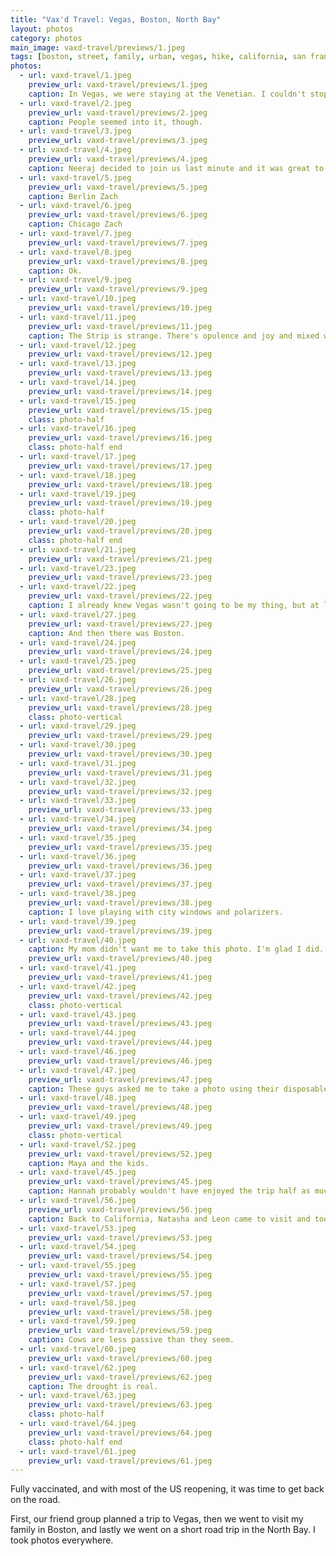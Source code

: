 ```yaml
---
title: "Vax'd Travel: Vegas, Boston, North Bay"
layout: photos
category: photos
main_image: vaxd-travel/previews/1.jpeg
tags: [boston, street, family, urban, vegas, hike, california, san francisco, nature]
photos:
  - url: vaxd-travel/1.jpeg
    preview_url: vaxd-travel/previews/1.jpeg
    caption: In Vegas, we were staying at the Venetian. I couldn't stop thinking about how very artificial and [premium mediocre](https://www.ribbonfarm.com/2017/08/17/the-premium-mediocre-life-of-maya-millennial/) everything around us felt.
  - url: vaxd-travel/2.jpeg
    preview_url: vaxd-travel/previews/2.jpeg
    caption: People seemed into it, though.
  - url: vaxd-travel/3.jpeg
    preview_url: vaxd-travel/previews/3.jpeg
  - url: vaxd-travel/4.jpeg
    preview_url: vaxd-travel/previews/4.jpeg
    caption: Neeraj decided to join us last minute and it was great to reconnect with him before he left SF.
  - url: vaxd-travel/5.jpeg
    preview_url: vaxd-travel/previews/5.jpeg
    caption: Berlin Zach
  - url: vaxd-travel/6.jpeg
    preview_url: vaxd-travel/previews/6.jpeg
    caption: Chicago Zach
  - url: vaxd-travel/7.jpeg
    preview_url: vaxd-travel/previews/7.jpeg
  - url: vaxd-travel/8.jpeg
    preview_url: vaxd-travel/previews/8.jpeg
    caption: Ok.
  - url: vaxd-travel/9.jpeg
    preview_url: vaxd-travel/previews/9.jpeg
  - url: vaxd-travel/10.jpeg
    preview_url: vaxd-travel/previews/10.jpeg
  - url: vaxd-travel/11.jpeg
    preview_url: vaxd-travel/previews/11.jpeg
    caption: The Strip is strange. There's opulence and joy and mixed with and homelessness and despair. Much like San Francisco, poverty is very much in your face in Vegas, but the contrast seems even starker.
  - url: vaxd-travel/12.jpeg
    preview_url: vaxd-travel/previews/12.jpeg
  - url: vaxd-travel/13.jpeg
    preview_url: vaxd-travel/previews/13.jpeg
  - url: vaxd-travel/14.jpeg
    preview_url: vaxd-travel/previews/14.jpeg
  - url: vaxd-travel/15.jpeg
    preview_url: vaxd-travel/previews/15.jpeg
    class: photo-half
  - url: vaxd-travel/16.jpeg
    preview_url: vaxd-travel/previews/16.jpeg
    class: photo-half end
  - url: vaxd-travel/17.jpeg
    preview_url: vaxd-travel/previews/17.jpeg
  - url: vaxd-travel/18.jpeg
    preview_url: vaxd-travel/previews/18.jpeg
  - url: vaxd-travel/19.jpeg
    preview_url: vaxd-travel/previews/19.jpeg
    class: photo-half
  - url: vaxd-travel/20.jpeg
    preview_url: vaxd-travel/previews/20.jpeg
    class: photo-half end
  - url: vaxd-travel/21.jpeg
    preview_url: vaxd-travel/previews/21.jpeg
  - url: vaxd-travel/23.jpeg
    preview_url: vaxd-travel/previews/23.jpeg
  - url: vaxd-travel/22.jpeg
    preview_url: vaxd-travel/previews/22.jpeg
    caption: I already knew Vegas wasn't going to be my thing, but at least I got to have a good time with friends.
  - url: vaxd-travel/27.jpeg
    preview_url: vaxd-travel/previews/27.jpeg
    caption: And then there was Boston.
  - url: vaxd-travel/24.jpeg
    preview_url: vaxd-travel/previews/24.jpeg
  - url: vaxd-travel/25.jpeg
    preview_url: vaxd-travel/previews/25.jpeg
  - url: vaxd-travel/26.jpeg
    preview_url: vaxd-travel/previews/26.jpeg
  - url: vaxd-travel/28.jpeg
    preview_url: vaxd-travel/previews/28.jpeg
    class: photo-vertical
  - url: vaxd-travel/29.jpeg
    preview_url: vaxd-travel/previews/29.jpeg
  - url: vaxd-travel/30.jpeg
    preview_url: vaxd-travel/previews/30.jpeg
  - url: vaxd-travel/31.jpeg
    preview_url: vaxd-travel/previews/31.jpeg
  - url: vaxd-travel/32.jpeg
    preview_url: vaxd-travel/previews/32.jpeg
  - url: vaxd-travel/33.jpeg
    preview_url: vaxd-travel/previews/33.jpeg
  - url: vaxd-travel/34.jpeg
    preview_url: vaxd-travel/previews/34.jpeg
  - url: vaxd-travel/35.jpeg
    preview_url: vaxd-travel/previews/35.jpeg
  - url: vaxd-travel/36.jpeg
    preview_url: vaxd-travel/previews/36.jpeg
  - url: vaxd-travel/37.jpeg
    preview_url: vaxd-travel/previews/37.jpeg
  - url: vaxd-travel/38.jpeg
    preview_url: vaxd-travel/previews/38.jpeg
    caption: I love playing with city windows and polarizers.
  - url: vaxd-travel/39.jpeg
    preview_url: vaxd-travel/previews/39.jpeg
  - url: vaxd-travel/40.jpeg
    caption: My mom didn't want me to take this photo. I'm glad I did.
    preview_url: vaxd-travel/previews/40.jpeg
  - url: vaxd-travel/41.jpeg
    preview_url: vaxd-travel/previews/41.jpeg
  - url: vaxd-travel/42.jpeg
    preview_url: vaxd-travel/previews/42.jpeg
    class: photo-vertical
  - url: vaxd-travel/43.jpeg
    preview_url: vaxd-travel/previews/43.jpeg
  - url: vaxd-travel/44.jpeg
    preview_url: vaxd-travel/previews/44.jpeg
  - url: vaxd-travel/46.jpeg
    preview_url: vaxd-travel/previews/46.jpeg
  - url: vaxd-travel/47.jpeg
    preview_url: vaxd-travel/previews/47.jpeg
    caption: These guys asked me to take a photo using their disposable camera. Then, they insisted I had to take their photo with my own camera, too. Sure, why not.
  - url: vaxd-travel/48.jpeg
    preview_url: vaxd-travel/previews/48.jpeg
  - url: vaxd-travel/49.jpeg
    preview_url: vaxd-travel/previews/49.jpeg
    class: photo-vertical
  - url: vaxd-travel/52.jpeg
    preview_url: vaxd-travel/previews/52.jpeg
    caption: Maya and the kids.
  - url: vaxd-travel/45.jpeg
    preview_url: vaxd-travel/previews/45.jpeg
    caption: Hannah probably wouldn't have enjoyed the trip half as much if Rollo hadn't been there, too.
  - url: vaxd-travel/56.jpeg
    preview_url: vaxd-travel/previews/56.jpeg
    caption: Back to California, Natasha and Leon came to visit and took us across the Golden Gate Bridge. We rented an Airbnb in Nicasio and went on hikes after work.
  - url: vaxd-travel/53.jpeg
    preview_url: vaxd-travel/previews/53.jpeg
  - url: vaxd-travel/54.jpeg
    preview_url: vaxd-travel/previews/54.jpeg
  - url: vaxd-travel/55.jpeg
    preview_url: vaxd-travel/previews/55.jpeg
  - url: vaxd-travel/57.jpeg
    preview_url: vaxd-travel/previews/57.jpeg
  - url: vaxd-travel/58.jpeg
    preview_url: vaxd-travel/previews/58.jpeg
  - url: vaxd-travel/59.jpeg
    preview_url: vaxd-travel/previews/59.jpeg
    caption: Cows are less passive than they seem.
  - url: vaxd-travel/60.jpeg
    preview_url: vaxd-travel/previews/60.jpeg
  - url: vaxd-travel/62.jpeg
    preview_url: vaxd-travel/previews/62.jpeg
    caption: The drought is real.
  - url: vaxd-travel/63.jpeg
    preview_url: vaxd-travel/previews/63.jpeg
    class: photo-half
  - url: vaxd-travel/64.jpeg
    preview_url: vaxd-travel/previews/64.jpeg
    class: photo-half end
  - url: vaxd-travel/61.jpeg
    preview_url: vaxd-travel/previews/61.jpeg
---
```

Fully vaccinated, and with most of the US reopening, it was time to get back on the road.

First, our friend group planned a trip to Vegas, then we went to visit my family in Boston, and lastly we went on a short road trip in the North Bay. I took photos everywhere.